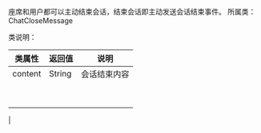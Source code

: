 座席和用户都可以主动结束会话，结束会话即主动发送会话结束事件。
所属类：ChatCloseMessage
​

类说明：

| 类属性 | 返回值 | 说明 |
| --- | --- | --- |
| content | String | 会话结束内容 |
|  | ​
 | ​
 |

